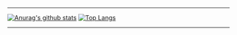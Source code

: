 ***
[![Anurag's github stats](https://github-readme-stats.vercel.app/api?username=Rinrin0413)](https://github.com/anuraghazra/github-readme-stats)
[![Top Langs](https://github-readme-stats.vercel.app/api/top-langs/?username=Rinrin0413)](https://github.com/anuraghazra/github-readme-stats)
***
